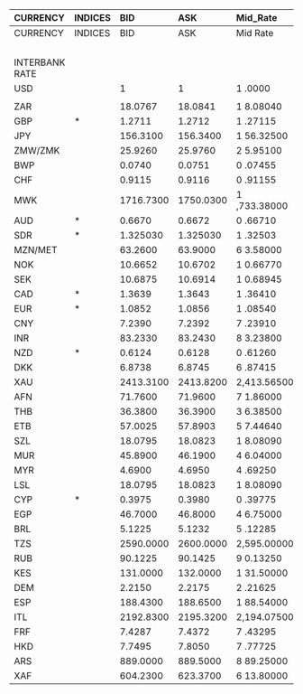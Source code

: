 | CURRENCY       | INDICES   | BID       | ASK       | Mid_Rate     | BID_1      | ASK_1      | Mid_Rate_1   |
|:---------------|:----------|:----------|:----------|:-------------|:-----------|:-----------|:-------------|
| CURRENCY       | INDICES   | BID       | ASK       | Mid Rate     | BID        | ASK        | Mid Rate     |
|                |           |           |           |              | ZiG        | ZiG        | ZiG          |
| INTERBANK RATE |           |           |           |              |            |            |              |
| USD            |           | 1         | 1         | 1 .0000      | 12.9448    | 13.6086    | 13.2767      |
|                |           |           |           |              |            |            |              |
| ZAR            |           | 18.0767   | 18.0841   | 1 8.08040    | 1.3283     | 1.3970     | 1.3627       |
| GBP            | *         | 1.2711    | 1.2712    | 1 .27115     | 16.4541    | 17.2992    | 16.8767      |
| JPY            |           | 156.3100  | 156.3400  | 1 56.32500   | 11.4861    | 12.0774    | 11.7818      |
| ZMW/ZMK        |           | 25.9260   | 25.9760   | 2 5.95100    | 1.9051     | 2.0066     | 1.9559       |
| BWP            |           | 0.0740    | 0.0751    | 0 .07455     | 0.9579     | 1.0220     | 0.9900       |
| CHF            |           | 0.9115    | 0.9116    | 0 .91155     | 11.7991    | 12.4055    | 12.1023      |
| MWK            |           | 1716.7300 | 1750.0300 | 1 ,733.38000 | 126.1503   | 135.1917   | 130.6710     |
| AUD            | *         | 0.6670    | 0.6672    | 0 .66710     | 8.6341     | 9.0796     | 8.8569       |
| SDR            | *         | 1.325030  | 1.325030  | 1 .32503     | 17.5920    | 17.5920    | 17.5920      |
| MZN/MET        |           | 63.2600   | 63.9000   | 6 3.58000    | 4.6485     | 4.9363     | 4.7924       |
| NOK            |           | 10.6652   | 10.6702   | 1 0.66770    | 0.7837     | 0.8242     | 0.8040       |
| SEK            |           | 10.6875   | 10.6914   | 1 0.68945    | 0.7853     | 0.8259     | 0.8056       |
| CAD            | *         | 1.3639    | 1.3643    | 1 .36410     | 0.1002     | 0.1053     | 0.1028       |
| EUR            | *         | 1.0852    | 1.0856    | 1 .08540     | 14.0476    | 14.7734    | 14.4105      |
| CNY            |           | 7.2390    | 7.2392    | 7 .23910     | 0.5319     | 0.5592     | 0.5456       |
| INR            |           | 83.2330   | 83.2430   | 8 3.23800    | 6.1162     | 6.4306     | 6.2734       |
| NZD            | *         | 0.6124    | 0.6128    | 0 .61260     | 7.9273     | 8.3393     | 8.1333       |
| DKK            |           | 6.8738    | 6.8745    | 6 .87415     | 0.5051     | 0.5310     | 0.5181       |
| XAU            |           | 2413.3100 | 2413.8200 | 2,413.56500  | 31239.8152 | 32848.7108 | 32044.2630   |
| AFN            |           | 71.7600   | 71.9600   | 7 1.86000    | 5.2731     | 5.5589     | 5.4160       |
| THB            |           | 36.3800   | 36.3900   | 3 6.38500    | 2.6733     | 2.8111     | 2.7422       |
| ETB            |           | 57.0025   | 57.8903   | 5 7.44640    | 4.1887     | 4.4720     | 4.3304       |
| SZL            |           | 18.0795   | 18.0823   | 1 8.08090    | 1.3285     | 1.3968     | 1.3627       |
| MUR            |           | 45.8900   | 46.1900   | 4 6.04000    | 3.3721     | 3.5682     | 3.4702       |
| MYR            |           | 4.6900    | 4.6950    | 4 .69250     | 0.3446     | 0.3626     | 0.3536       |
| LSL            |           | 18.0795   | 18.0823   | 1 8.08090    | 1.3285     | 1.3968     | 1.3627       |
| CYP            | *         | 0.3975    | 0.3980    | 0 .39775     | 0.0292     | 0.0307     | 0.0300       |
| EGP            |           | 46.7000   | 46.8000   | 4 6.75000    | 3.4316     | 3.6153     | 3.5235       |
| BRL            |           | 5.1225    | 5.1232    | 5 .12285     | 0.3764     | 0.3957     | 0.3861       |
| TZS            |           | 2590.0000 | 2600.0000 | 2,595.00000  | 190.3208   | 200.8528   | 195.5868     |
| RUB            |           | 90.1225   | 90.1425   | 9 0.13250    | 6.6224     | 6.9636     | 6.7930       |
| KES            |           | 131.0000  | 132.0000  | 1 31.50000   | 9.6262     | 10.1971    | 9.9117       |
| DEM            |           | 2.2150    | 2.2175    | 2 .21625     | 0.1627     | 0.1713     | 0.1670       |
| ESP            |           | 188.4300  | 188.6500  | 1 88.54000   | 13.8463    | 14.5734    | 14.2099      |
| ITL            |           | 2192.8300 | 2195.3200 | 2,194.07500  | 161.1356   | 169.5908   | 165.3632     |
| FRF            |           | 7.4287    | 7.4372    | 7 .43295     | 0.5458     | 0.5745     | 0.5602       |
| HKD            |           | 7.7495    | 7.8050    | 7 .77725     | 0.5694     | 0.6029     | 0.5862       |
| ARS            |           | 889.0000  | 889.5000  | 8 89.25000   | 65.3263    | 68.7148    | 67.0206      |
| XAF            |           | 604.2300  | 623.3700  | 6 13.80000   | 44.4005    | 48.1560    | 46.2783      |